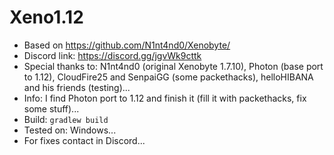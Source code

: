 # Xeno1.12
* Based on https://github.com/N1nt4nd0/Xenobyte/
* Discord link: https://discord.gg/jgvWk9cttk
* Special thanks to: N1nt4nd0 (original Xenobyte 1.7.10), Photon (base port to 1.12), CloudFire25 and SenpaiGG (some packethacks), helloHIBANA and his friends (testing)...
* Info: I find Photon port to 1.12 and finish it (fill it with packethacks, fix some stuff)...
* Build: `gradlew build`
* Tested on: Windows...
* For fixes contact in Discord...
